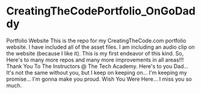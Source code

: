 # CreatingTheCodePortfolio_OnGoDaddy
Portfolio Website
This is the repo for my CreatingTheCode.com portfolio website.
I have included all of the asset files. 
I am including an audio clip on the website (because I like it). 
This is my first endeavor of this kind.
So, Here's to many more repos and many more improvements in all areas!!!
Thank You To The Instructors @ The Tech Academy.
Here's to you Dad... It's not the same without you, but I keep on keeping on... I'm keeping my promise... I'm gonna make you proud.
Wish You Were Here... I miss you so much.
